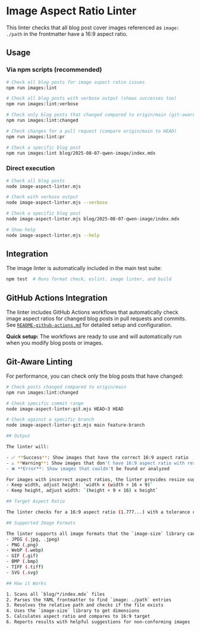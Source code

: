 # Image Aspect Ratio Linter

This linter checks that all blog post cover images referenced as `image: ./path`
in the frontmatter have a 16:9 aspect ratio.

## Usage

### Via npm scripts (recommended)

```bash
# Check all blog posts for image aspect ratio issues
npm run images:lint

# Check all blog posts with verbose output (shows successes too)
npm run images:lint:verbose

# Check only blog posts that changed compared to origin/main (git-aware)
npm run images:lint:changed

# Check changes for a pull request (compare origin/main to HEAD)
npm run images:lint:pr

# Check a specific blog post
npm run images:lint blog/2025-08-07-qwen-image/index.mdx
```

### Direct execution

```bash
# Check all blog posts
node image-aspect-linter.mjs

# Check with verbose output
node image-aspect-linter.mjs --verbose

# Check a specific blog post
node image-aspect-linter.mjs blog/2025-08-07-qwen-image/index.mdx

# Show help
node image-aspect-linter.mjs --help
```

## Integration

The image linter is automatically included in the main test suite:

```bash
npm test  # Runs format check, eslint, image linter, and build
```

## GitHub Actions Integration

The linter includes GitHub Actions workflows that automatically check image
aspect ratios for changed blog posts in pull requests and commits. See
[`README-github-actions.md`](./README-github-actions.md) for detailed setup and
configuration.

**Quick setup:** The workflows are ready to use and will automatically run when
you modify blog posts or images.

## Git-Aware Linting

For performance, you can check only the blog posts that have changed:

```bash
# Check posts changed compared to origin/main
npm run images:lint:changed

# Check specific commit range
node image-aspect-linter-git.mjs HEAD~3 HEAD

# Check against a specific branch
node image-aspect-linter-git.mjs main feature-branch

## Output

The linter will:

- ✅ **Success**: Show images that have the correct 16:9 aspect ratio
- ⚠️ **Warning**: Show images that don't have 16:9 aspect ratio with resize suggestions
- ❌ **Error**: Show images that couldn't be found or analyzed

For images with incorrect aspect ratios, the linter provides resize suggestions:
- Keep width, adjust height: `width x (width ÷ 16 × 9)`
- Keep height, adjust width: `(height ÷ 9 × 16) x height`

## Target Aspect Ratio

The linter checks for a 16:9 aspect ratio (1.777...) with a tolerance of ±0.1 to account for minor variations.

## Supported Image Formats

The linter supports all image formats that the `image-size` library can handle:
- JPEG (.jpg, .jpeg)
- PNG (.png)
- WebP (.webp)
- GIF (.gif)
- BMP (.bmp)
- TIFF (.tiff)
- SVG (.svg)

## How it Works

1. Scans all `blog/*/index.mdx` files
2. Parses the YAML frontmatter to find `image: ./path` entries
3. Resolves the relative path and checks if the file exists
4. Uses the `image-size` library to get dimensions
5. Calculates aspect ratio and compares to 16:9 target
6. Reports results with helpful suggestions for non-conforming images
```
